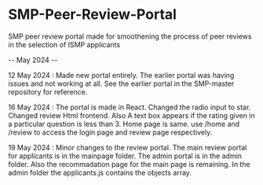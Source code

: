 # SMP-Peer-Review-Portal
SMP peer review portal made for smoothening the process of peer reviews in the selection of ISMP applicants

-- May 2024 -- 

12 May 2024 : Made new portal entirely. The earlier portal was having issues and not working at all.  See the earlier portal in the SMP-master repository for reference.

16 May 2024 : The portal is made in React. Changed the radio input to star. Changed review Html frontend. Also A text box appears if the rating given in a particular question is less than 3. Home page is same. use /home and /review to access the login page and review page respectively.

19 May 2024 : Minor changes to the review portal. The main review portal for applicants is in the mainpage folder. The admin portal is in the admin folder. Also the recommadation page for the main page is remaining. In the admin folder the applicants.js contains the objects array. 
